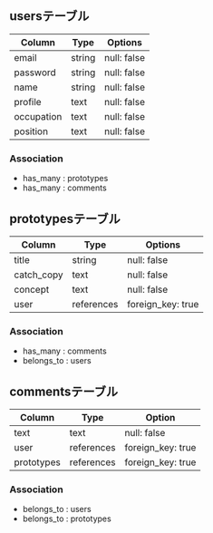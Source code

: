 ## usersテーブル
| Column     | Type   | Options     |
| --------   | ------ | ----------- |
| email      | string | null: false |
| password   | string | null: false |
| name       | string | null: false |
| profile    | text   | null: false |
| occupation | text   | null: false |
| position   | text   | null: false |

### Association
- has_many : prototypes
- has_many : comments


## prototypesテーブル
| Column     | Type          | Options           |
| ---------- | ------------- | ----------------- |
| title      | string        | null: false       |
| catch_copy | text          | null: false       |
| concept    | text          | null: false       |
| user       | references    | foreign_key: true |

### Association
- has_many   : comments
- belongs_to : users


## commentsテーブル
| Column     | Type       | Option            |
| ---------- | ---------- | ----------------- |
| text       | text       | null: false       |
| user       | references | foreign_key: true |
| prototypes | references | foreign_key: true |

### Association
- belongs_to : users
- belongs_to : prototypes